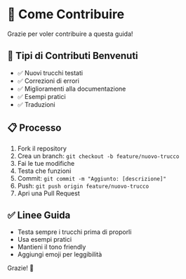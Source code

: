 # 🤝 Come Contribuire

Grazie per voler contribuire a questa guida!

## 🎯 Tipi di Contributi Benvenuti

- ✅ Nuovi trucchi testati
- ✅ Correzioni di errori
- ✅ Miglioramenti alla documentazione
- ✅ Esempi pratici
- ✅ Traduzioni

## 📋 Processo

1. Fork il repository
2. Crea un branch: `git checkout -b feature/nuovo-trucco`
3. Fai le tue modifiche
4. Testa che funzioni
5. Commit: `git commit -m "Aggiunto: [descrizione]"`
6. Push: `git push origin feature/nuovo-trucco`
7. Apri una Pull Request

## ✅ Linee Guida

- Testa sempre i trucchi prima di proporli
- Usa esempi pratici
- Mantieni il tono friendly
- Aggiungi emoji per leggibilità

Grazie! 🚀
